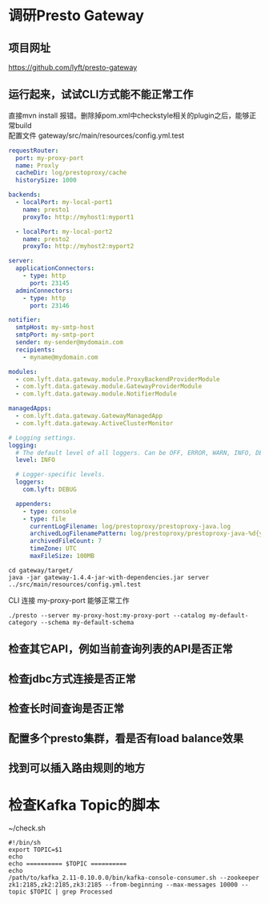 # 调研Presto Gateway
## 项目网址
https://github.com/lyft/presto-gateway  

## 运行起来，试试CLI方式能不能正常工作  
 直接mvn install 报错。删除掉pom.xml中checkstyle相关的plugin之后，能够正常build  
 配置文件 gateway/src/main/resources/config.yml.test  
  ```yaml
  requestRouter:
    port: my-proxy-port
    name: Proxly
    cacheDir: log/prestoproxy/cache
    historySize: 1000

  backends:
    - localPort: my-local-port1
      name: presto1
      proxyTo: http://myhost1:myport1

    - localPort: my-local-port2
      name: presto2
      proxyTo: http://myhost2:myport2

  server:
    applicationConnectors:
      - type: http
        port: 23145
    adminConnectors:
      - type: http
        port: 23146

  notifier:
    smtpHost: my-smtp-host
    smtpPort: my-smtp-port
    sender: my-sender@mydomain.com
    recipients:
      - myname@mydomain.com

  modules:
    - com.lyft.data.gateway.module.ProxyBackendProviderModule
    - com.lyft.data.gateway.module.GatewayProviderModule
    - com.lyft.data.gateway.module.NotifierModule

  managedApps:
    - com.lyft.data.gateway.GatewayManagedApp
    - com.lyft.data.gateway.ActiveClusterMonitor

  # Logging settings.
  logging:
    # The default level of all loggers. Can be OFF, ERROR, WARN, INFO, DEBUG, TRACE, or ALL.
    level: INFO

    # Logger-specific levels.
    loggers:
      com.lyft: DEBUG

    appenders:
      - type: console
      - type: file
        currentLogFilename: log/prestoproxy/prestoproxy-java.log
        archivedLogFilenamePattern: log/prestoproxy/prestoproxy-java-%d{yyyy-MM-dd}-%i.log.gz
        archivedFileCount: 7
        timeZone: UTC
        maxFileSize: 100MB

  ```
  
  ```shell
  cd gateway/target/
  java -jar gateway-1.4.4-jar-with-dependencies.jar server ../src/main/resources/config.yml.test
  ```
  CLI 连接 my-proxy-port 能够正常工作
  ```
  ./presto --server my-proxy-host:my-proxy-port --catalog my-default-category --schema my-default-schema
  ```
## 检查其它API，例如当前查询列表的API是否正常
## 检查jdbc方式连接是否正常
## 检查长时间查询是否正常
## 配置多个presto集群，看是否有load balance效果
## 找到可以插入路由规则的地方

# 检查Kafka Topic的脚本
~/check.sh 
```shell
#!/bin/sh
export TOPIC=$1
echo 
echo ========== $TOPIC ==========
echo 
/path/to/kafka_2.11-0.10.0.0/bin/kafka-console-consumer.sh --zookeeper zk1:2185,zk2:2185,zk3:2185 --from-beginning --max-messages 10000 --topic $TOPIC | grep Processed
```
